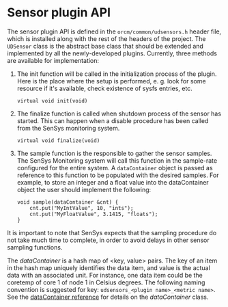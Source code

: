 # Sensor plugin API
The sensor plugin API is defined in the `orcm/common/udsensors.h` header file, which is installed along with the rest of the headers of the project. The `UDSensor` class is the abstract base class that should be extended and implemented by all the newly-developed plugins. Currently, three methods are available for implementation:

1. The init function will be called in the initialization process of the plugin. Here is the place where the setup is performed, e. g. look for some resource if it's available, check existence of sysfs entries, etc.
    ```
    virtual void init(void)
    ```

2. The finalize function is called when shutdown process of the sensor has started. This can happen when a disable procedure has been called from the SenSys monitoring system.
    ```
    virtual void finalize(void)
    ```

3. The sample function is the responsible to gather the sensor samples. The SenSys Monitoring system will call this function in the sample-rate configured for the entire system. A `dataContainer` object is passed as reference to this function to be populated with the desired samples. For example, to store an integer and a float value into the dataContainer object the user should implement the following:
    ```
    void sample(dataContainer &cnt) {
        cnt.put("MyIntValue", 10, "ints");
        cnt.put("MyFloatValue", 3.1415, "floats");
    }
    ```

It is important to note that SenSys expects that the sampling procedure do not take much time to complete, in order to avoid delays in other sensor sampling functions.

The *dataContainer* is a hash map of <key, value> pairs. The key of an item in the hash map uniquely identifies the data item, and value is the actual data with an associated unit. For instance, one data item could be the coretemp of core 1 of node 1 in Celsius degrees. The following naming convention is suggested for key: `udsensors_<plugin name>_<metric name>`. See the [dataContainer reference](4-Developer-Guide/4.6-dataContainer-reference.html) for details on the *dataContainer* class.
